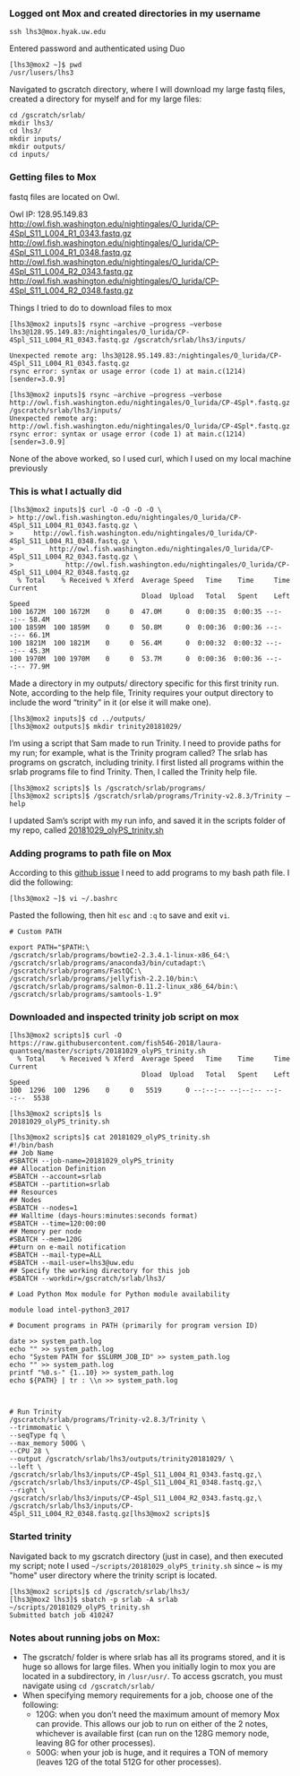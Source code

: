 ### Logged ont Mox and created directories in my username 
`ssh lhs3@mox.hyak.uw.edu` 

Entered  password and authenticated using Duo 

	[lhs3@mox2 ~]$ pwd
	/usr/lusers/lhs3

Navigated to gscratch directory, where I will download my large fastq files, created a directory for myself and for my large files: 

	cd /gscratch/srlab/ 
	mkdir lhs3/
	cd lhs3/
	mkdir inputs/
	mkdir outputs/
	cd inputs/

### Getting files to Mox 

fastq files are located on Owl. 

Owl IP: 128.95.149.83
http://owl.fish.washington.edu/nightingales/O_lurida/CP-4Spl_S11_L004_R1_0343.fastq.gz
http://owl.fish.washington.edu/nightingales/O_lurida/CP-4Spl_S11_L004_R1_0348.fastq.gz
http://owl.fish.washington.edu/nightingales/O_lurida/CP-4Spl_S11_L004_R2_0343.fastq.gz
http://owl.fish.washington.edu/nightingales/O_lurida/CP-4Spl_S11_L004_R2_0348.fastq.gz

Things I tried to do to download files to mox 

	[lhs3@mox2 inputs]$ rsync —archive —progress —verbose lhs3@128.95.149.83:/nightingales/O_lurida/CP-4Spl_S11_L004_R1_0343.fastq.gz /gscratch/srlab/lhs3/inputs/

	Unexpected remote arg: lhs3@128.95.149.83:/nightingales/O_lurida/CP-4Spl_S11_L004_R1_0343.fastq.gz
	rsync error: syntax or usage error (code 1) at main.c(1214) [sender=3.0.9]

	[lhs3@mox2 inputs]$ rsync —archive —progress —verbose http://owl.fish.washington.edu/nightingales/O_lurida/CP-4Spl*.fastq.gz /gscratch/srlab/lhs3/inputs/
	Unexpected remote arg: http://owl.fish.washington.edu/nightingales/O_lurida/CP-4Spl*.fastq.gz
	rsync error: syntax or usage error (code 1) at main.c(1214) [sender=3.0.9]

None of the above worked, so I used curl, which I used on my local machine previously  

### This is what I actually did 

	[lhs3@mox2 inputs]$ curl -O -O -O -O \
	> http://owl.fish.washington.edu/nightingales/O_lurida/CP-4Spl_S11_L004_R1_0343.fastq.gz \
	>     http://owl.fish.washington.edu/nightingales/O_lurida/CP-4Spl_S11_L004_R1_0348.fastq.gz \
	>         http://owl.fish.washington.edu/nightingales/O_lurida/CP-4Spl_S11_L004_R2_0343.fastq.gz \
	>             http://owl.fish.washington.edu/nightingales/O_lurida/CP-4Spl_S11_L004_R2_0348.fastq.gz
	  % Total    % Received % Xferd  Average Speed   Time    Time     Time  Current
	                                 Dload  Upload   Total   Spent    Left  Speed
	100 1672M  100 1672M    0     0  47.0M      0  0:00:35  0:00:35 --:--:-- 58.4M
	100 1859M  100 1859M    0     0  50.8M      0  0:00:36  0:00:36 --:--:-- 66.1M
	100 1821M  100 1821M    0     0  56.4M      0  0:00:32  0:00:32 --:--:-- 45.3M
	100 1970M  100 1970M    0     0  53.7M      0  0:00:36  0:00:36 --:--:-- 77.9M

Made a directory in my outputs/ directory specific for this first trinity run. Note, according to the help file, Trinity requires your output directory to include the word “trinity” in it (or else it will make one). 

	[lhs3@mox2 inputs]$ cd ../outputs/
	[lhs3@mox2 outputs]$ mkdir trinity20181029/

I’m using a script that Sam made to run Trinity. I need to provide paths for my run; for example, what is the Trinity program called? The srlab has programs on gscratch, including trinity. I first listed all programs within the srlab programs file to find Trinity. Then, I called the Trinity help file. 

	[lhs3@mox2 scripts]$ ls /gscratch/srlab/programs/
	[lhs3@mox2 scripts]$ /gscratch/srlab/programs/Trinity-v2.8.3/Trinity —help 

I updated Sam’s script with my run info, and saved it in the scripts folder of my repo, called [20181029_olyPS_trinity.sh](https://raw.githubusercontent.com/fish546-2018/laura-quantseq/master/scripts/20181029_olyPS_trinity.sh) 

### Adding programs to path file on Mox 
According to this [github issue]() I need to add programs to my bash path file. I did the following: 

	[lhs3@mox2 ~]$ vi ~/.bashrc
	
Pasted the following, then hit `esc` and `:q` to save and exit `vi`.

	# Custom PATH

	export PATH="$PATH:\
	/gscratch/srlab/programs/bowtie2-2.3.4.1-linux-x86_64:\
	/gscratch/srlab/programs/anaconda3/bin/cutadapt:\
	/gscratch/srlab/programs/FastQC:\
	/gscratch/srlab/programs/jellyfish-2.2.10/bin:\
	/gscratch/srlab/programs/salmon-0.11.2-linux_x86_64/bin:\
	/gscratch/srlab/programs/samtools-1.9"

### Downloaded and inspected trinity job script on mox 

	
	[lhs3@mox2 scripts]$ curl -O https://raw.githubusercontent.com/fish546-2018/laura-quantseq/master/scripts/20181029_olyPS_trinity.sh
	  % Total    % Received % Xferd  Average Speed   Time    Time     Time  Current
	                                 Dload  Upload   Total   Spent    Left  Speed
	100  1296  100  1296    0     0   5519      0 --:--:-- --:--:-- --:--:--  5538

	[lhs3@mox2 scripts]$ ls
	20181029_olyPS_trinity.sh

	[lhs3@mox2 scripts]$ cat 20181029_olyPS_trinity.sh 
	#!/bin/bash
	## Job Name
	#SBATCH --job-name=20181029_olyPS_trinity
	## Allocation Definition 
	#SBATCH --account=srlab
	#SBATCH --partition=srlab
	## Resources
	## Nodes
	#SBATCH --nodes=1
	## Walltime (days-hours:minutes:seconds format)
	#SBATCH --time=120:00:00
	## Memory per node
	#SBATCH --mem=120G
	##turn on e-mail notification
	#SBATCH --mail-type=ALL
	#SBATCH --mail-user=lhs3@uw.edu
	## Specify the working directory for this job
	#SBATCH --workdir=/gscratch/srlab/lhs3/
	
	# Load Python Mox module for Python module availability
	
	module load intel-python3_2017
	
	# Document programs in PATH (primarily for program version ID)
	
	date >> system_path.log
	echo "" >> system_path.log
	echo "System PATH for $SLURM_JOB_ID" >> system_path.log
	echo "" >> system_path.log
	printf "%0.s-" {1..10} >> system_path.log
	echo ${PATH} | tr : \\n >> system_path.log
	
	
	
	# Run Trinity
	/gscratch/srlab/programs/Trinity-v2.8.3/Trinity \
	--trimmomatic \
	--seqType fq \
	--max_memory 500G \
	--CPU 28 \
	--output /gscratch/srlab/lhs3/outputs/trinity20181029/ \
	--left \
	/gscratch/srlab/lhs3/inputs/CP-4Spl_S11_L004_R1_0343.fastq.gz,\
	/gscratch/srlab/lhs3/inputs/CP-4Spl_S11_L004_R1_0348.fastq.gz,\
	--right \
	/gscratch/srlab/lhs3/inputs/CP-4Spl_S11_L004_R2_0343.fastq.gz,\
	/gscratch/srlab/lhs3/inputs/CP-4Spl_S11_L004_R2_0348.fastq.gz[lhs3@mox2 scripts]$ 
	
### Started trinity 
Navigated back to my gscratch directory (just in case), and then executed my script; note I used `~/scripts/20181029_olyPS_trinity.sh` since ~ is my "home" user directory where the trinity script is located. 

	[lhs3@mox2 scripts]$ cd /gscratch/srlab/lhs3/
	[lhs3@mox2 lhs3]$ sbatch -p srlab -A srlab ~/scripts/20181029_olyPS_trinity.sh
	Submitted batch job 410247


### Notes about running jobs on Mox: 
  * The gscratch/ folder is where srlab has all its programs stored, and it is huge so allows for large files. When you initially login to mox you are located in a subdirectory, in `/lusr/usr/`. To access gscratch, you must navigate using `cd /gscratch/srlab/`
  * When specifying memory requirements for a job, choose one of the following:  
    * 120G: when you don’t need the maximum amount of memory Mox can provide. This allows our job to run on either of the 2 notes, whichever is available first (can run on the 128G memory node, leaving 8G for other processes).   
    * 500G: when your job is huge, and it requires a TON of memory (leaves 12G of the total 512G for other processes). 

